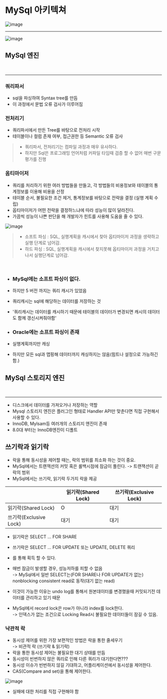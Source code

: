 # MySql 아키텍쳐
![image](https://user-images.githubusercontent.com/60100532/201478416-c4f0a20c-a684-490b-b4cb-c4f9d1eca3ca.png)
___
![image](https://user-images.githubusercontent.com/60100532/201478491-43c18b10-8c7f-4121-ab7c-7d1585498a6a.png)

## MySql 엔진
<br />  

___
### 쿼리파서
* sql을 파싱하여 Syntax tree를 만듬
* 이 과정에서 문법 오류 검사가 이루어짐

### 전처리기
* 쿼리파서에서 만든 Tree를 바탕으로 전처리 시작
* 테이블이나 컬럼 존재 여부, 접근권한 등 Semantic 오류 검사

> * 쿼리파서, 전처리기는 컴파일 과정과 매우 유사하다.
> * 하지만 Sql은 프로그래밍 언어처럼 커파일 타임때 검증 할 수 없어 매번 구문 평가를 진행
>

### 옴티마이저
* 쿼리를 처리하기 위한 여러 방법들을 만들고, 각 방법들의 비용정보와 테이블의 통계정보를 이용해 비용을 산정
* 테이블 순서, 불필요한 조건 제거, 통계정보를 바탕으로 전략을 결정 (실행 계획 수립)
* 옵티마이저가 어떤 전략을 결정하느냐에 따라 성능이 많이 달라진다.
* 가끔씩 성능이 나쁜 판단을 해 개발자가 힌트를 사용해 도움을 줄 수 있다.

![image](https://user-images.githubusercontent.com/60100532/201478747-241734bc-30f3-48e4-aac3-ed81cbe26163.png)


> * 소프트 파싱 : SQL, 실행계획을 캐시에서 찾아 옵티마이저 과정을 생략하고 실행 단계로 넘어감.
> * 하드 파싱 : SQL, 실행계획을 캐시에서 찾지못해 옵티마이저 과정을 거치고나서 실행단계로 넘어감.   
<br />  
  
* ### MySql에는 소프트 파싱이 없다.
* 하지만 5 버전 까지는 쿼리 캐시가 있었음
* 쿼리캐시는 sql에 해당하는 데이터를 저장하는 것
* '쿼리캐시는 데이터를 캐시하기 때문에 테이블의 데이터가 변경되면 캐시의 데이터도 함께 갱신시켜줘야함'

* ### Oracle에는 소프트 파싱이 존재
* 실행계획까지만 캐싱
* 하지만 모든 sql과 맵핑해 데이터까지 캐싱하지는 않음(힘트나 설정으로 가능하긴함.)

## MySql 스토리지 엔진
<br />  

___
* 디스크에서 데이터를 가져오거나 저장하는 역할
* Mysql  스토리지 엔진은 플러그인 형태로 Handler API만 맞춘다면 직접 구현해서 사용할 수 있다.
* InnoDB, Mylsam등 여러개의 스토리지 엔진이 존재
* 8.0대 부터는 InnoDB엔진이 디폴트



## 쓰기락과 읽기락
* 락을 통해 동시성을 제어할 때는, 락의 범위를 최소화 하는 것이 중요.
* MySql에서는 트랜잭션의 커밋 혹은 롤백시점에 잠금이 풀린다. -> 트랜잭션이 곧 락의 범위 
* MySql에서는 쓰기락, 읽기락 두가지 락을 제공

|                     | 읽기락(Shared Lock) | 쓰기락(Exclusive Lock) |
|---------------------|------------------|---------------------|
| 읽기락(Shared Lock)    | O                | 대기                  |
| 쓰기락(Exclusive Lock) | 대기               | 대기                  |

* 읽기락은 SELECT ... FOR SHARE
* 쓰기락은 SELECT ... FOR UPDATE 또는 UPDATE, DELETE 쿼리
* 를 통해 획득 할 수 있다.

* 매번 잠금이 발생할 경우, 성능저하를 피할 수 없음   
-> MySql에서 일반 SELECT는(FOR SHARE나 FOR UPDATE가 없는) nonblocking consistent read로 동작(대기 없는 read)
* 이것이 가능한 이유는 undo log를 통해서 원본데이터를 변경했을때 커밋되기전 데이터를 관리하고 있기 때문
* MySql에서 record lock은 row가 아니라 index를 lock한다.  
-> 인덱스가 없는 조건으로 Locking Read시 불필요한 데이터들이 잠길 수 있음.


### 낙관적 락
* 동시성 제어를 위한 가장 보편적인 방법은 락을 통한 줄세우기  
-> 비관적 락 (쓰기락 & 읽기락)
* 락을 통한 동시성 제어는 불필요한 대기 상태를 만듬 
* 동시성이 빈번하지 않은 쿼리로 인해 다른 쿼리가 대기한다면???
* 동시성 이슈가 빈번하지 않길 기대하고, 어플리케이션에서 동시성을 제어한다.
* CAS(Compare and set)을 통해 제어한다.  

![image](https://user-images.githubusercontent.com/60100532/213745980-2d1d522b-2e5e-4433-9356-2bb480dcb63a.png)

* 실패에 대한 처리를 직접 구현해야 함